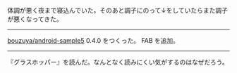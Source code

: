 体調が悪く夜まで寝込んでいた。そのあと調子にのって↓をしていたらまた調子が悪くなってきた。

---

[bouzuya/android-sample5][] 0.4.0 をつくった。 FAB を追加。

---

『グラスホッパー』を読んだ。なんとなく読みにくい気がするのはなぜだろう。

[bouzuya/android-sample5]: https://github.com/bouzuya/android-sample5
